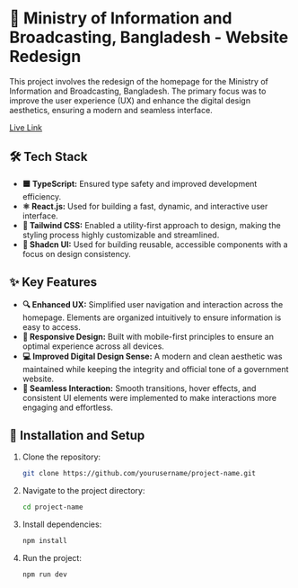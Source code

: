 # 🎨 Ministry of Information and Broadcasting, Bangladesh - Website Redesign

This project involves the redesign of the homepage for the Ministry of Information and Broadcasting, Bangladesh. The primary focus was to improve the user experience (UX) and enhance the digital design aesthetics, ensuring a modern and seamless interface.

[Live Link](https://moib-gov-bd.vercel.app/)

## 🛠️ Tech Stack

- **🟦 TypeScript:** Ensured type safety and improved development efficiency.
- **⚛️ React.js:** Used for building a fast, dynamic, and interactive user interface.
- **🎨 Tailwind CSS:** Enabled a utility-first approach to design, making the styling process highly customizable and streamlined.
- **🧩 Shadcn UI:** Used for building reusable, accessible components with a focus on design consistency.

## ✨ Key Features

- **🔍 Enhanced UX:** Simplified user navigation and interaction across the homepage. Elements are organized intuitively to ensure information is easy to access.
- **📱 Responsive Design:** Built with mobile-first principles to ensure an optimal experience across all devices.
- **💻 Improved Digital Design Sense:** A modern and clean aesthetic was maintained while keeping the integrity and official tone of a government website.
- **🎯 Seamless Interaction:** Smooth transitions, hover effects, and consistent UI elements were implemented to make interactions more engaging and effortless.

## 🚀 Installation and Setup

1. Clone the repository:
   ```bash
   git clone https://github.com/yourusername/project-name.git

1. Navigate to the project directory:
   ```bash
   cd project-name

1. Install dependencies:
   ```bash
   npm install

1. Run the project:
   ```bash
   npm run dev

